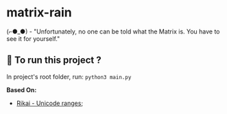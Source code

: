 # matrix-rain

(⌐●_●) - "Unfortunately, no one can be told what the Matrix is. You have to see it for yourself."

## :runner: To run this project ?

In project's root folder, run: `python3 main.py`

**Based On:**
- [Rikai - Unicode ranges](http://www.rikai.com/library/kanjitables/kanji_codes.unicode.shtml);
